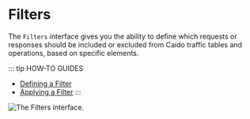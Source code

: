 # Filters

The `Filters` interface gives you the ability to define which requests or responses should be included or excluded from Caido traffic tables and operations, based on specific elements.

::: tip HOW-TO GUIDES

- [Defining a Filter](/guides/filters_defining.md)
- [Applying a Filter](/guides/filters_applying.md)
:::

<img alt="The Filters interface." src="/_images/filters_interface.png" center>
